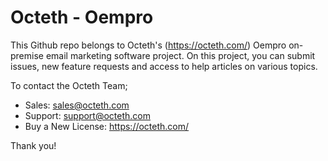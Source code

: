 # Octeth - Oempro

This Github repo belongs to Octeth's (https://octeth.com/) Oempro on-premise email marketing software project. On this project, you can submit issues, new feature requests and access to help articles on various topics.

To contact the Octeth Team;

- Sales: sales@octeth.com
- Support: support@octeth.com
- Buy a New License: https://octeth.com/

Thank you!
